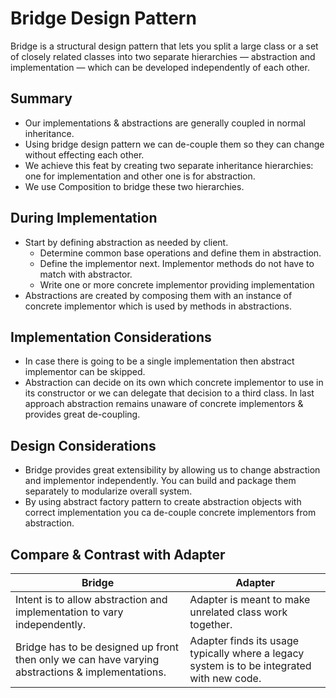 # Bridge Design Pattern

Bridge is a structural design pattern that lets you split a large class or a set of closely related classes into two separate hierarchies — abstraction and implementation — which can be developed independently of each other.

## Summary

* Our implementations & abstractions are generally coupled in normal inheritance. 
* Using bridge design pattern we can de-couple them so they can change without effecting each other.
* We achieve this feat by creating two separate inheritance hierarchies: one for implementation and other one is for abstraction.
* We use Composition to bridge these two hierarchies.

## During Implementation

* Start by defining abstraction as needed by client.
    * Determine common base operations and define them in abstraction.
    * Define the implementor next. Implementor methods do not have to match with abstractor.
    * Write one or more concrete implementor providing implementation
* Abstractions are created by composing them with an instance of concrete implementor which is used by methods in abstractions.

## Implementation Considerations

* In case there is going to be a single implementation then abstract implementor can be skipped.
* Abstraction can decide on its own which concrete implementor to use in its constructor or we can delegate that decision to a third class. In last approach abstraction remains unaware of concrete implementors & provides great de-coupling.

## Design Considerations

* Bridge provides great extensibility by allowing us to change abstraction and implementor independently. You can build and package them separately to modularize overall system.
* By using abstract factory pattern to create abstraction objects with correct implementation you ca de-couple concrete implementors from abstraction.

## Compare & Contrast with Adapter

Bridge  | Adapter
------------- | -------------
Intent is to allow abstraction and implementation to vary independently. | Adapter is meant to make unrelated class work together.
Bridge has to be designed up front then only we can have varying abstractions & implementations. | Adapter finds its usage typically where a legacy system is to be integrated with new code.
